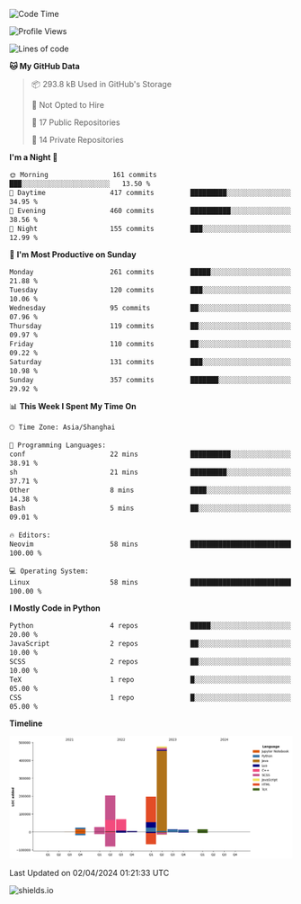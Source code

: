 <!--START_SECTION:waka-->
![Code Time](http://img.shields.io/badge/Code%20Time-395%20hrs%2056%20mins-blue)

![Profile Views](http://img.shields.io/badge/Profile%20Views-0-blue)

![Lines of code](https://img.shields.io/badge/From%20Hello%20World%20I%27ve%20Written-1.1%20million%20lines%20of%20code-blue)

**🐱 My GitHub Data** 

> 📦 293.8 kB Used in GitHub's Storage 
 > 
> 🚫 Not Opted to Hire
 > 
> 📜 17 Public Repositories 
 > 
> 🔑 14 Private Repositories 
 > 
**I'm a Night 🦉** 

```text
🌞 Morning                161 commits         ███░░░░░░░░░░░░░░░░░░░░░░   13.50 % 
🌆 Daytime                417 commits         █████████░░░░░░░░░░░░░░░░   34.95 % 
🌃 Evening                460 commits         ██████████░░░░░░░░░░░░░░░   38.56 % 
🌙 Night                  155 commits         ███░░░░░░░░░░░░░░░░░░░░░░   12.99 % 
```
📅 **I'm Most Productive on Sunday** 

```text
Monday                   261 commits         █████░░░░░░░░░░░░░░░░░░░░   21.88 % 
Tuesday                  120 commits         ███░░░░░░░░░░░░░░░░░░░░░░   10.06 % 
Wednesday                95 commits          ██░░░░░░░░░░░░░░░░░░░░░░░   07.96 % 
Thursday                 119 commits         ██░░░░░░░░░░░░░░░░░░░░░░░   09.97 % 
Friday                   110 commits         ██░░░░░░░░░░░░░░░░░░░░░░░   09.22 % 
Saturday                 131 commits         ███░░░░░░░░░░░░░░░░░░░░░░   10.98 % 
Sunday                   357 commits         ███████░░░░░░░░░░░░░░░░░░   29.92 % 
```


📊 **This Week I Spent My Time On** 

```text
🕑︎ Time Zone: Asia/Shanghai

💬 Programming Languages: 
conf                     22 mins             ██████████░░░░░░░░░░░░░░░   38.91 % 
sh                       21 mins             █████████░░░░░░░░░░░░░░░░   37.71 % 
Other                    8 mins              ████░░░░░░░░░░░░░░░░░░░░░   14.38 % 
Bash                     5 mins              ██░░░░░░░░░░░░░░░░░░░░░░░   09.01 % 

🔥 Editors: 
Neovim                   58 mins             █████████████████████████   100.00 % 

💻 Operating System: 
Linux                    58 mins             █████████████████████████   100.00 % 
```

**I Mostly Code in Python** 

```text
Python                   4 repos             █████░░░░░░░░░░░░░░░░░░░░   20.00 % 
JavaScript               2 repos             ██░░░░░░░░░░░░░░░░░░░░░░░   10.00 % 
SCSS                     2 repos             ██░░░░░░░░░░░░░░░░░░░░░░░   10.00 % 
TeX                      1 repo              █░░░░░░░░░░░░░░░░░░░░░░░░   05.00 % 
CSS                      1 repo              █░░░░░░░░░░░░░░░░░░░░░░░░   05.00 % 
```



**Timeline**

![Lines of Code chart](https://raw.githubusercontent.com/kopp4/kopp4/main/assets/bar_graph.png)


 Last Updated on 02/04/2024 01:21:33 UTC
<!--END_SECTION:waka-->
![shields.io](https://img.shields.io/github/commit-activity/w/kopp4/kopp4?color=g&label=abusing%20bot&style=flat-square)
